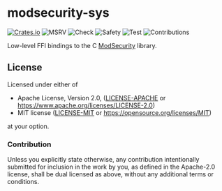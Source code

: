 # modsecurity-sys

[![Crates.io](https://img.shields.io/crates/v/modsecurity-sys.svg)](https://crates.io/crates/modsecurity-sys) ![MSRV](https://img.shields.io/badge/msrv-1.58.1-orange) ![Check](https://github.com/rkrishn7/rust-modsecurity/actions/workflows/check.yml/badge.svg) ![Safety](https://github.com/rkrishn7/rust-modsecurity/actions/workflows/safety.yml/badge.svg) ![Test](https://github.com/rkrishn7/rust-modsecurity/actions/workflows/test.yml/badge.svg) ![Contributions](https://img.shields.io/badge/contributions-welcome-green)

Low-level FFI bindings to the C [ModSecurity](https://github.com/owasp-modsecurity/ModSecurity/) library.

## License

Licensed under either of

* Apache License, Version 2.0, ([LICENSE-APACHE](LICENSE-APACHE) or https://www.apache.org/licenses/LICENSE-2.0)
* MIT license ([LICENSE-MIT](LICENSE-MIT) or https://opensource.org/licenses/MIT)

at your option.

### Contribution

Unless you explicitly state otherwise, any contribution intentionally
submitted for inclusion in the work by you, as defined in the Apache-2.0
license, shall be dual licensed as above, without any additional terms or
conditions.
